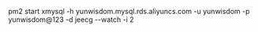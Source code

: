 pm2 start xmysql -h yunwisdom.mysql.rds.aliyuncs.com -u yunwisdom -p yunwisdom@123 -d jeecg --watch -i 2

